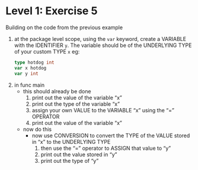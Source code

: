 # Level 1: Exercise 5

Building on the code from the previous example
1. at the package level scope, using the `var` keyword, create a VARIABLE with the IDENTIFIER `y`. The variable should be of the UNDERLYING TYPE of your custom TYPE `x`
eg:
    ```go
    type hotdog int
    var x hotdog
    var y int
    ```
2. in func main
    - this should already be done
        1. print out the value of the variable “x”
        2. print out the type of the variable “x”
        3. assign your own VALUE to the VARIABLE “x” using the “=” OPERATOR
        4. print out the value of the variable “x”
    - now do this
        - now use CONVERSION to convert the TYPE of the VALUE stored in “x” to the UNDERLYING TYPE
            1. then use the “=” operator to ASSIGN that value to “y”
            2. print out the value stored in “y”
            3. print out the type of “y”
